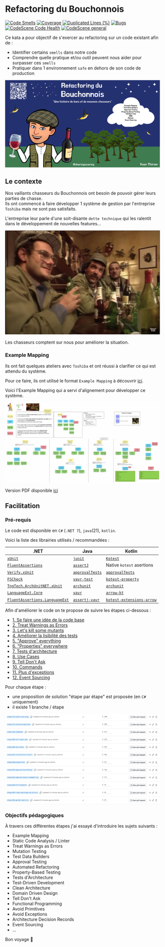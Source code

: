 # Refactoring du Bouchonnois
[![Code Smells](https://sonarcloud.io/api/project_badges/measure?project=ythirion_refactoring-du-bouchonnois-2409&metric=code_smells)](https://sonarcloud.io/summary/new_code?id=ythirion_refactoring-du-bouchonnois-2409)
[![Coverage](https://sonarcloud.io/api/project_badges/measure?project=ythirion_refactoring-du-bouchonnois-2409&metric=coverage)](https://sonarcloud.io/summary/new_code?id=ythirion_refactoring-du-bouchonnois-2409)
[![Duplicated Lines (%)](https://sonarcloud.io/api/project_badges/measure?project=ythirion_refactoring-du-bouchonnois-2409&metric=duplicated_lines_density)](https://sonarcloud.io/summary/new_code?id=ythirion_refactoring-du-bouchonnois-2409)
[![Bugs](https://sonarcloud.io/api/project_badges/measure?project=ythirion_refactoring-du-bouchonnois-2409&metric=bugs)](https://sonarcloud.io/summary/new_code?id=ythirion_refactoring-du-bouchonnois-2409)
[![CodeScene Code Health](https://codescene.io/projects/54967/status-badges/code-health)](https://codescene.io/projects/54967)
[![CodeScene general](https://codescene.io/images/analyzed-by-codescene-badge.svg)](https://codescene.io/projects/54967)

Ce kata a pour objectif de s'exercer au refactoring sur un code existant afin de :
- Identifier certains `smells` dans notre code
- Comprendre quelle pratique et/ou outil peuvent nous aider pour surpasser ces `smells`
- Pratiquer dans 1 environnement `safe` en dehors de son code de production

![Refactoring du Bouchonnois](img/refactoring-du-bouchonnois.webp)

## Le contexte
Nos vaillants chasseurs du Bouchonnois ont besoin de pouvoir gérer leurs parties de chasse.  
Ils ont commencé à faire développer 1 système de gestion par l'entreprise `Toshiba` mais ne sont pas satisfaits.  

L'entreprise leur parle d'une soit-disante `dette technique` qui les ralentit dans le développement de nouvelles features...

[![Les Inconnus](img/inconnus.webp)](https://youtu.be/QuGcoOJKXT8?si=N0e-w8GhgEnrBWv4)

Les chasseurs comptent sur nous pour améliorer la situation.

### Example Mapping
Ils ont fait quelques ateliers avec `Toshiba` et ont réussi à clarifier ce qui est attendu du système.

Pour ce faire, ils ont utilisé le format `Example Mapping` à découvrir [ici](https://xtrem-tdd.netlify.app/Flavours/Practices/example-mapping).

Voici l'Example Mapping qui a servi d'alignement pour développer ce système.

![Refactoring du Bouchonnois](example-mapping/example-mapping.webp)

Version PDF disponible [ici](example-mapping/example-mapping.pdf)

## Facilitation
### Pré-requis
Le code est disponible en `C#` (`.NET 7`), `java`(21), `kotlin`.

Voici la liste des librairies utilisés / recommandées :

| .NET                                                                                          | Java                                                               | Kotlin                                                                                                 |
|-----------------------------------------------------------------------------------------------|--------------------------------------------------------------------|--------------------------------------------------------------------------------------------------------|
| [`xUnit`](https://xunit.net/)                                                                 | [`junit`](https://junit.org/junit5/)                               | [`Kotest`](https://kotest.io/)                                                                         |
| [`FluentAssertions`](https://fluentassertions.com/)                                           | [`assertJ`](https://joel-costigliola.github.io/assertj/)           | Native `kotest` asertions                                                                              |
| [`Verify.xUnit`](https://github.com/VerifyTests/Verify)                                       | [`approvalTests`](https://github.com/approvals/approvaltests.java) | [`approvalTests`](https://github.com/approvals/approvaltests.java)                                     |
| [`FSCheck`](https://fscheck.github.io/FsCheck/)                                               | [`vavr-test`](https://github.com/vavr-io/vavr-test)                | [`kotest-property`](https://kotest.io/docs/proptest/property-based-testing.html)                       |
| [`TngTech.ArchUnitNET.xUnit`](https://archunitnet.readthedocs.io/en/latest/)                  | [`archunit`](https://www.archunit.org/)                            | [`archunit`](https://www.archunit.org/)                                                                |
| [`LanguageExt.Core`](https://github.com/louthy/language-ext)                                  | [`vavr`](https://www.vavr.io/)                                     | [`arrow-kt`](https://arrow-kt.io/)                                                                     |
| [`FluentAssertions.LanguageExt`](https://www.nuget.org/packages/FluentAssertions.LanguageExt) | [`assertj-vavr`](https://github.com/assertj/assertj-vavr)          | [`kotest-extensions-arrow`](https://github.com/kotest/kotest-extensions-arrow#kotest-extensions-arrow) |

Afin d'améliorer le code on te propose de suivre les étapes ci-dessous :

- [1. Se faire une idée de la code base](facilitation/01.gather-metrics.md)
- [2. Treat Warnings as Errors](facilitation/02.treat-warnings-as-errors.md)
- [3. Let's kill some mutants](facilitation/03.kill-mutants.md)
- [4. Améliorer la lisibilité des tests](facilitation/04.improve-tests-readability.md)
- [5. "Approve" everything](facilitation/05.approve-everything.md)
- [6. "Properties" everywhere](facilitation/06.properties.md)
- [7. Tests d'architecture](facilitation/07.architecture-tests.md)
- [8. Use Cases](facilitation/08.use-cases.md)
- [9. Tell Don't Ask](facilitation/09.tell-dont-ask.md)
- [10. Commands](facilitation/10.commands.md)
- [11. Plus d'exceptions](facilitation/11.avoid-exceptions.md)
- [12. Event Sourcing](facilitation/12.event-sourcing.md)

Pour chaque étape :
- une proposition de solution "étape par étape" est proposée (en `C#` uniquement)
- il existe 1 branche / étape

![Branches](img/branches.webp)

### Objectifs pédagogiques
À travers ces différentes étapes j'ai essayé d'introduire les sujets suivants :
- Example Mapping
- Static Code Analysis / Linter
- Treat Warnings as Errors
- Mutation Testing
- Test Data Builders
- Approval Testing
- Automated Refactoring
- Property-Based Testing
- Tests d'Architecture
- Test-Driven Development
- Clean Architecture
- Domain Driven Design
- Tell Don't Ask
- Functional Programming
- Avoid Primitives
- Avoid Exceptions
- Architecture Decision Records
- Event Sourcing
- ...

Bon voyage 🤩
